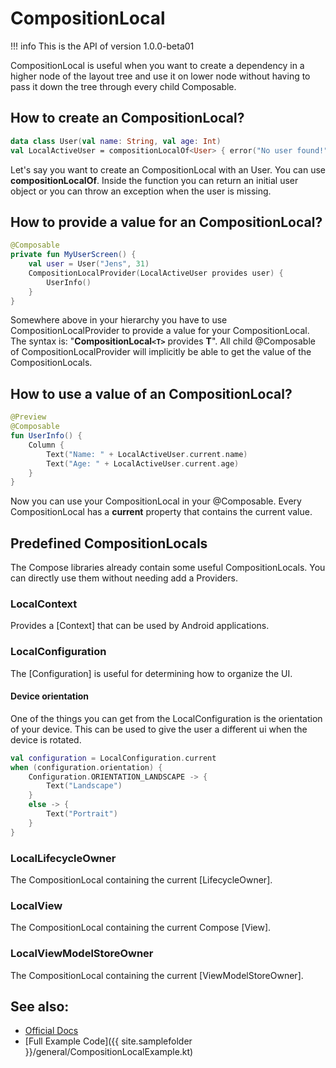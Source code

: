 # CompositionLocal
!!! info
    This is the API of version 1.0.0-beta01

CompositionLocal is useful when you want to create a dependency in a higher node of the layout tree and use it on lower node without having to
pass it down the tree through every child Composable.

## How to create an CompositionLocal?
```kotlin
data class User(val name: String, val age: Int)
val LocalActiveUser = compositionLocalOf<User> { error("No user found!") }
```
Let's say you want to create an CompositionLocal with an User. You can use **compositionLocalOf**. Inside the function you can return an initial user object
 or you can throw an exception when the user is missing.

## How to provide a value for an CompositionLocal?

```kotlin
@Composable
private fun MyUserScreen() {
    val user = User("Jens", 31)
    CompositionLocalProvider(LocalActiveUser provides user) {
        UserInfo()
    }
}
```
Somewhere above in your hierarchy you have to use CompositionLocalProvider to provide a value for your CompositionLocal.
The syntax is: "**CompositionLocal`<T>`** provides **T**".
All child @Composable of CompositionLocalProvider will implicitly be able to get the value of the CompositionLocals.

## How to use a value of an CompositionLocal?

```kotlin
@Preview
@Composable
fun UserInfo() {
    Column {
        Text("Name: " + LocalActiveUser.current.name)
        Text("Age: " + LocalActiveUser.current.age)
    }
}
```

Now you can use your CompositionLocal in your @Composable. Every CompositionLocal has a **current** property that contains the current value.

## Predefined CompositionLocals
The Compose libraries already contain some useful CompositionLocals. You can directly use them without needing add a Providers.

### LocalContext
Provides a [Context] that can be used by Android applications.

### LocalConfiguration
The [Configuration] is useful for determining how to organize the UI.

#### Device orientation
One of the things you can get from the LocalConfiguration is the orientation of your device. This can be used to give the user a different ui when the device is rotated.

```kotlin
val configuration = LocalConfiguration.current
when (configuration.orientation) {
    Configuration.ORIENTATION_LANDSCAPE -> {
        Text("Landscape")
    }
    else -> {
        Text("Portrait")
    }
}
```

### LocalLifecycleOwner
The CompositionLocal containing the current [LifecycleOwner].

### LocalView
 The CompositionLocal containing the current Compose [View].

### LocalViewModelStoreOwner
The CompositionLocal containing the current [ViewModelStoreOwner].


## See also:
* [Official Docs](https://developer.android.com/reference/kotlin/androidx/compose/runtime/CompositionLocal)
* [Full Example Code]({{ site.samplefolder }}/general/CompositionLocalExample.kt)

